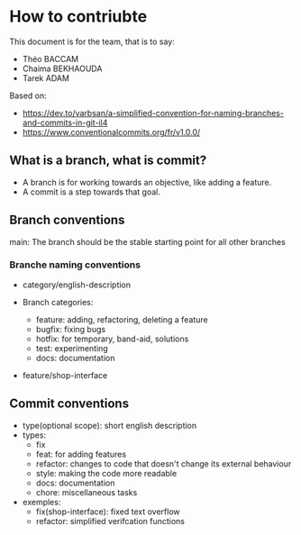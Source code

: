 # How to contriubte

This document is for the team, that is to say:
* Théo BACCAM
* Chaima BEKHAOUDA
* Tarek ADAM

Based on:
* https://dev.to/varbsan/a-simplified-convention-for-naming-branches-and-commits-in-git-il4
* https://www.conventionalcommits.org/fr/v1.0.0/

## What is a branch, what is commit?

* A branch is for working towards an objective, like adding a feature.
* A commit is a step towards that goal.

## Branch conventions

main: The branch should be the stable starting point for all other branches

### Branche naming conventions

* category/english-description

* Branch categories:
    * feature: adding, refactoring, deleting a feature
    * bugfix: fixing bugs
    * hotfix: for temporary, band-aid, solutions
    * test: experimenting
    * docs: documentation
* feature/shop-interface

## Commit conventions
* type(optional scope): short english description
* types:
    * fix
    * feat: for adding features
    * refactor: changes to code that doesn't change its external behaviour
    * style: making the code more readable
    * docs: documentation
    * chore: miscellaneous tasks
* exemples:
    * fix(shop-interface): fixed text overflow
    * refactor: simplified verifcation functions
